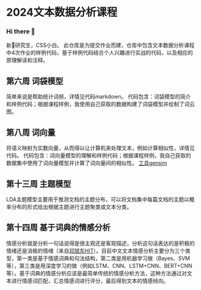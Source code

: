 # 2024文本数据分析课程
### Hi there 👋
新🚢研究生，CSS小白。
此仓库是为提交作业而建，仓库中包含文本数据分析课程中4次作业的样例代码，基于样例代码结合个人兴趣进行实战的代码，以及相应的原理解读和注释。

## 第六周 词袋模型
简单来说是帮助统计词频，详情见代码markdown。
代码包含：词袋模型的简介和样例代码；根据课程样例，我使用自己获取的数据构建了词袋模型并绘制了词云图。

## 第八周 词向量
将语义映射为实数向量，从而得以让计算机来处理文本，例如计算相似性，详情见代码。
代码包含：词向量模型的理解和样例代码；根据课程样例，我自己获取的数据集中使用了词向量模型并计算了词向量间的相似性。
[工具gensim](https://radimrehurek.com/gensim/models/word2vec.html)

## 第十三周 主题模型
LDA主题模型主要用于推测文档的主题分布，可以将文档集中每篇文档的主题以概率分布的形式给出根据主题进行主题聚类或文本分类。

## 第十四周 基于词典的情感分析
情感分析就是分析一句话说得是很主观还是客观描述，分析这句话表达的是积极的情绪还是消极的情绪（来自[邓旭东HIT](https://zhuanlan.zhihu.com/p/23225934)）。目前中文文本情感分析主要分为三个类型，第一类是基于情感词典和句法结构，第二类是用机器学习做（Bayes、SVM等），第三类是用深度学习的做（例如LSTM、CNN、LSTM+CNN、BERT+CNN等）。基于词典的情感分析应该是最简单传统的情感分析方法，这种方法通过对文本进行情感词匹配，汇总情感词进行评分，最后得到文本的情感倾向。
